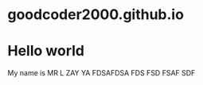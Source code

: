 # goodcoder2000.github.io
<h1>Hello world</h1>
<div style="backgroundColor:red">
    My name is MR L ZAY YA  FDSAFDSA FDS FSD FSAF SDF
</div>
